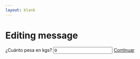 ```yaml
---
layout: blank
---
```

<h1>Editing message</h1>

<turbo-frame id="pet-qa">
  <form 
  class="flex flex-col items-center "
  data-controller="hello"
  >
  <label class="text-crema-50">
    ¿Cuánto pesa en kgs?
  </label>
    <input value="0"
    class="w-1/3 px-4 py-2 my-4 text-lg font-bold rounded shadow"
    type="text" 
    data-hello-target="dogWeight">
    <a
    href="/partials/dog_results.html"
    class="px-4 py-2 font-bold rounded shadow bg-crema-100 hover:bg-crema-50 border-crema-25 hover:border-crema-50"
    data-action="click->hello#anotherGreet">
      Continuar
    </a>
  </form>
</turbo-frame>
